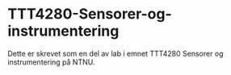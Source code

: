 # TTT4280-Sensorer-og-instrumentering

Dette er skrevet som en del av lab i emnet TTT4280 Sensorer og instrumentering på NTNU. 
